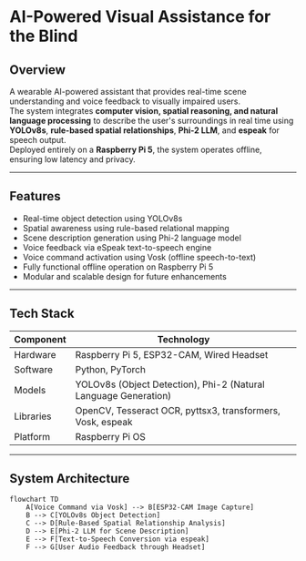 # AI-Powered Visual Assistance for the Blind

## Overview
A wearable AI-powered assistant that provides real-time scene understanding and voice feedback to visually impaired users.  
The system integrates **computer vision, spatial reasoning, and natural language processing** to describe the user's surroundings in real time using **YOLOv8s**, **rule-based spatial relationships**, **Phi-2 LLM**, and **espeak** for speech output.  
Deployed entirely on a **Raspberry Pi 5**, the system operates offline, ensuring low latency and privacy.

---

## Features
- Real-time object detection using YOLOv8s  
- Spatial awareness using rule-based relational mapping  
- Scene description generation using Phi-2 language model  
- Voice feedback via eSpeak text-to-speech engine  
- Voice command activation using Vosk (offline speech-to-text)  
- Fully functional offline operation on Raspberry Pi 5  
- Modular and scalable design for future enhancements  

---

## Tech Stack

| Component | Technology |
|------------|-------------|
| Hardware | Raspberry Pi 5, ESP32-CAM, Wired Headset |
| Software | Python, PyTorch |
| Models | YOLOv8s (Object Detection), Phi-2 (Natural Language Generation) |
| Libraries | OpenCV, Tesseract OCR, pyttsx3, transformers, Vosk, espeak |
| Platform | Raspberry Pi OS |

---

## System Architecture
```mermaid
flowchart TD
    A[Voice Command via Vosk] --> B[ESP32-CAM Image Capture]
    B --> C[YOLOv8s Object Detection]
    C --> D[Rule-Based Spatial Relationship Analysis]
    D --> E[Phi-2 LLM for Scene Description]
    E --> F[Text-to-Speech Conversion via espeak]
    F --> G[User Audio Feedback through Headset]
